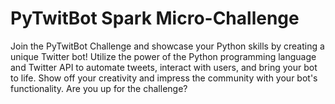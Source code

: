 # PyTwitBot Spark Micro-Challenge
Join the PyTwitBot Challenge and showcase your Python skills by creating a unique Twitter bot! Utilize the power of the Python programming language and Twitter API to automate tweets, interact with users, and bring your bot to life. Show off your creativity and impress the community with your bot's functionality. Are you up for the challenge?
